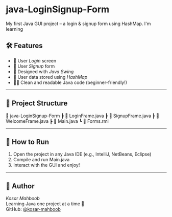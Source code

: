 # java-LoginSignup-Form
 My first Java GUI project – a login &amp; signup form using HashMap. I'm learning


## 🛠 Features

- 🔐 User *Login* screen  
- 📝 User *Signup* form  
- 🎨 Designed with *Java Swing*  
- 💾 User data stored using *HashMap*  
- 👩‍💻 Clean and readable Java code (beginner-friendly!)

---

## 📁 Project Structure
  📂 java-LoginSignup-Form
┣ 📄 LoginFrame.java
┣ 📄 SignupFrame.java
┣ 📄 WelcomeFrame.java
┣ 📄 Main.java
┗ 📄 Forms.rml 

---

## 🚀 How to Run

1. Open the project in any Java IDE (e.g., IntelliJ, NetBeans, Eclipse)  
2. Compile and run Main.java  
3. Interact with the GUI and enjoy!

---

## 💬 Author

*Kosar Mahboob*  
Learning Java one project at a time 💜  
GitHub: [@kosar-mahboob](https://github.com/kosar-mahboob)
